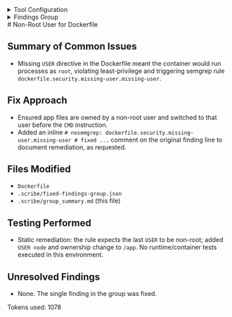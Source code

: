 <details>
<summary>Tool Configuration</summary>
{
  "name": "remediate_findings_groups",
  "strategy": "one_by_one",
  "agent": "codex",
  "limit": 1,
  "prompt_file": "../prompts/finding_group.md"
}

</details><details>
<summary>Findings Group</summary>
[
  {
    "unsaved_vulnerability_ids": null,
    "unsaved_endpoints": [],
    "title": "By not specifying a USER, a program in the container may run as 'root'. This is a security hazard. If an attacker can control a process running [...]",
    "severity": "High",
    "description": "**Result message:** By not specifying a USER, a program in the container may run as 'root'. This is a security hazard. If an attacker can control a process running as root, they may have control over the container. Ensure that the last USER in a Dockerfile is a USER other than 'root'.\n**Snippet:**\n```\nCMD [\"sh\", \"-c\", \"python healthcheck.py & npm start\"]\n```\n**Rule name:** dockerfile.security.missing-user.missing-user\n**Rule short description:** Opengrep Finding: dockerfile.security.missing-user.missing-user",
    "static_finding": true,
    "dynamic_finding": false,
    "false_p": false,
    "active": true,
    "file_path": "output/clone/scribe-public/demo-remediation/Dockerfile",
    "line": 13,
    "references": "https://semgrep.dev/r/dockerfile.security.missing-user.missing-user",
    "vuln_id_from_tool": "dockerfile.security.missing-user.missing-user",
    "cwe": 250,
    "tags": [
      "MEDIUM CONFIDENCE",
      "security",
      "OWASP-A04:2021 - Insecure Design",
      "CWE-250: Execution with Unnecessary Privileges"
    ],
    "unique_id_from_tool": "45c1c32ad19ef9fd8608fc4a77be61296f35f89f3cf6cfecad0431e571106069c9bff7b2d5b0b14a2fd1726de7b2672bf65ae05e56ce4bdecf767b05d6594e23_0"
  }
]

</details># Non-Root User for Dockerfile

## Summary of Common Issues
- Missing `USER` directive in the Dockerfile meant the container would run processes as `root`, violating least-privilege and triggering semgrep rule `dockerfile.security.missing-user.missing-user`.

## Fix Approach
- Ensured app files are owned by a non-root user and switched to that user before the `CMD` instruction.
- Added an inline `# nosemgrep: dockerfile.security.missing-user.missing-user # fixed ...` comment on the original finding line to document remediation, as requested.

## Files Modified
- `Dockerfile`
- `.scribe/fixed-findings-group.json`
- `.scribe/group_summary.md` (this file)

## Testing Performed
- Static remediation: the rule expects the last `USER` to be non-root; added `USER node` and ownership change to `/app`. No runtime/container tests executed in this environment.

## Unresolved Findings
- None. The single finding in the group was fixed.


Tokens used: 1078

